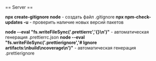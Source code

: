 == Server ==

**npx create-gitignore node** - создать файл .gitignore
**npx npm-check-updates -u** - проверить наличие новых версий пакетов

**node --eval "fs.writeFileSync('.prettierrc','{}\n')"** - автоматическая генерация .prettierrc.json
**node --eval "fs.writeFileSync('.prettierignore','# Ignore artifacts:\nbuild\ncoverage\n')"** - автоматическая генерация .prettierignore
